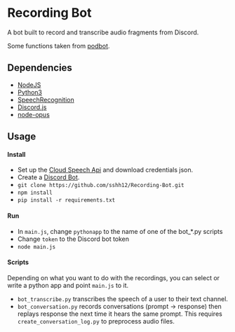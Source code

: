 # Recording Bot
A bot built to record and transcribe audio fragments from Discord.

Some functions taken from [podbot](https://github.com/Fiddlekins/podbot).

## Dependencies
+ [NodeJS](https://nodejs.org/)
+ [Python3](https://www.python.org/)
+ [SpeechRecognition](https://pypi.python.org/pypi/SpeechRecognition/)
+ [Discord.js](https://discord.js.org)
+ [node-opus](https://www.npmjs.com/package/node-opus)

## Usage

#### Install
+ Set up the [Cloud Speech Api](https://cloud.google.com/speech/) and download credentials json.
+ Create a [Discord Bot](https://discordapp.com/developers/).
+ ```git clone https://github.com/sshh12/Recording-Bot.git```
+ ```npm install```
+ ```pip install -r requirements.txt```

#### Run
+ In ```main.js```, change ```pythonapp``` to the name of one of the bot_\*.py scripts
+ Change ```token``` to the Discord bot token
+ ```node main.js```

#### Scripts
Depending on what you want to do with the recordings, you can select or write a python
app and point ```main.js``` to it.
+ ```bot_transcribe.py``` transcribes the speech of a user to their text channel.
+ ```bot_conversation.py``` records conversations (prompt -> response) then replays response the next time
it hears the same prompt. This requires ```create_conversation_log.py``` to preprocess audio files.